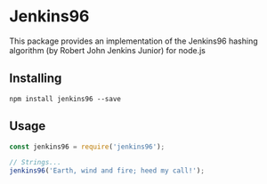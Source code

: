 # Jenkins96
This package provides an implementation of the Jenkins96 hashing algorithm (by Robert John Jenkins Junior) for node.js

## Installing
```
npm install jenkins96 --save
```

## Usage
```javascript
const jenkins96 = require('jenkins96');

// Strings...
jenkins96('Earth, wind and fire; heed my call!');
```